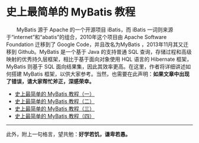 # 史上最简单的 MyBatis 教程


　　MyBatis 源于 Apache 的一个开源项目 iBatis，而 iBatis 一词则来源于“internet”和“abatis”的组合，2010年这个项目由 Apache Software Foundation 迁移到了 Google Code，并且改名为MyBatis ，2013年11月其又迁移到 Github。MyBatis 是一个基于 Java 的支持普通 SQL 查询，存储过程和高级映射的优秀持久层框架，相比于基于面向对象使用 HQL 语言的  Hibernate 框架，MyBatis 则基于 SQL 面向结果集，因此其效率更高。在这里，作者将详细讲述如何搭建 MyBatis 框架，以供大家参考。当然，也需要在此声明：**如果文章中出现了错误，请大家帮忙斧正，深感荣幸。**
  
- [史上最简单的 MyBatis 教程（一）](https://github.com/guobinhit/mybatis-tutorial/blob/master/experience-mybatis.md)
- [史上最简单的 MyBatis 教程（二）](https://github.com/guobinhit/mybatis-tutorial/blob/master/function.md)
- [史上最简单的 MyBatis 教程（三）](https://github.com/guobinhit/mybatis-tutorial/blob/master/summary.md)
- [史上最简单的 MyBatis 教程（四）](https://github.com/guobinhit/mybatis-tutorial/blob/master/dynamic.md)

----------
此外，附上一句格言，望共勉：**好学若饥，谦卑若愚。**

